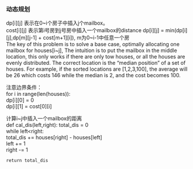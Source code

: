 ### 动态规划
dp[i][j] 表示在0~i个房子中插入j个mailbox。  
cost[i][j] 表示第i号房到j号房中插入一个mailbox的distance
dp[i][j] = min(dp[i][j],dp[m][j-1] + cost[m+1][i]), m为0~i-1中任意一个房  
The key of this problem is to solve a base case, optimally allocating one mailbox for houses[i~j], The intuition is to put the mailbox in the middle location, this only works if there are only tow houses, or all the houses are evenly distributed. The correct location is the “median position” of a set of houses. For example, if the sorted locations are [1,2,3,100], the average will be 26 which costs 146 while the median is 2, and the cost becomes 100.  

注意边界条件：  
for i in range(len(houses)):  
    dp[i][0] = 0  
    dp[i][1] = cost[0][i]  


计算i~j中插入一个mailbox的距离  
def cal_dis(left,right):
    total_dis = 0  
    while left<right:  
        total_dis += houses[right] - houses[left]  
        left += 1  
        right -= 1  
    
    return total_dis  